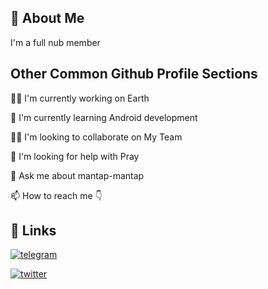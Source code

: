 

## 🚀 About Me
I'm a full nub member


## Other Common Github Profile Sections
👩‍💻 I'm currently working on Earth

🧠 I'm currently learning Android development 

👯‍♀️ I'm looking to collaborate on My Team

🤔 I'm looking for help with Pray

💬 Ask me about mantap-mantap

📫 How to reach me 👇


## 🔗 Links
[![telegram](https://img.shields.io/badge/telegram-1DA1F2?style=for-the-badge&logo=telegram&logoColor=white)](https://t.me/kaguyaasama)

[![twitter](https://img.shields.io/badge/twitter-1DA1F2?style=for-the-badge&logo=twitter&logoColor=white)](https://twitter.com/@0xflowin)


